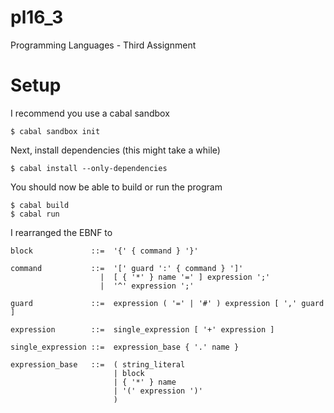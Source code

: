 # pl16_3
Programming Languages - Third Assignment

# Setup

I recommend you use a cabal sandbox

    $ cabal sandbox init

Next, install dependencies (this might take a while)

    $ cabal install --only-dependencies

You should now be able to build or run the program

    $ cabal build
    $ cabal run


I rearranged the EBNF to

    block             ::=  '{' { command } '}'

    command           ::=  '[' guard ':' { command } ']'
                        |  [ { '*' } name '=' ] expression ';'
                        |  '^' expression ';'

    guard             ::=  expression ( '=' | '#' ) expression [ ',' guard ]

    expression        ::=  single_expression [ '+' expression ]

    single_expression ::=  expression_base { '.' name }

    expression_base   ::=  ( string_literal
                           | block
                           | { '*' } name
                           | '(' expression ')'
                           )

